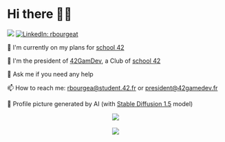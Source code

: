 <h1>Hi there 👋🏻</h1>

![](https://komarev.com/ghpvc/?username=rbourgeat)
[![LinkedIn: rbourgeat](https://img.shields.io/badge/-Raphaël%20Bourgeat-blue?style=flat-square&logo=Linkedin&logoColor=white&link=https://www.linkedin.com/in/rbourgeat/)](https://www.linkedin.com/in/rbourgeat/)

🔭 I'm currently on my plans for [school 42](https://42.fr/)

👾 I'm the president of [42GamDev](https://42gamedev.fr/), a Club of [school 42](https://42.fr/)

💬 Ask me if you need any help

📫 How to reach me: rbourgea@student.42.fr or president@42gamedev.fr

📸 Profile picture generated by AI (with [Stable Diffusion 1.5](https://github.com/runwayml/stable-diffusion) model)

<p align="center">
   <img align="center" src="https://badge42.vercel.app/api/v2/cl2vuzbnt001109icb9nsjp96/stats?cursusId=21&coalitionId=48"/><br><br>
   <img align="center" src="https://github-readme-streak-stats.herokuapp.com/?user=rbourgeat&theme=tokyonight&mode=weekly"/>
</p>

